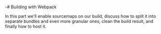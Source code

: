 -# Building with Webpack

In this part we'll enable sourcemaps on our build, discuss how to split it into separate bundles and even more granular ones, clean the build result, and finally how to host it.
